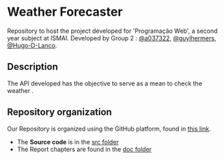 # Weather Forecaster

Repository to host the project developed for 'Programação Web', a second year subject at ISMAI. Developed by Group 2 : [@a037322](https://github.com/a037322), [@guylhermers](https://github.com/guylhermers), [@Hugo-D-Lanco](https://github.com/Hugo-D-Lanco).

## Description

The API developed has the objective to serve as a mean to check the weather .

## Repository organization

Our Repository is organized using the GitHub platform, found in [this link](https://github.com/INF2021-PW-G02/WeatherForecaster).
* The **Source code** is in the [src folder](https://github.com/INF2021-PW-G02/WeatherForecaster/tree/main/react-weather-forecaster/src)
* The Report chapters are found in the [doc folder]()